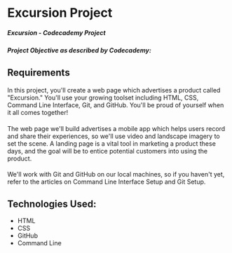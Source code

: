 # Excursion Project

##### Excursion - Codecademy Project
##### Project Objective as described by Codecademy:

## Requirements

#### 
In this project, you'll create a web page which advertises a product called "Excursion." You'll use your growing toolset including HTML, CSS, Command Line  Interface, Git, and GitHub. You'll be proud of yourself when it all comes together!
#### 
The web page we'll build advertises a mobile app which helps users record and share their experiences, so we'll use video and landscape imagery to set the  scene. A landing page is a vital tool in marketing a product these days, and the goal will be to entice potential customers into using the product.
#### 
We'll work with Git and GitHub on our local machines, so if you haven't yet, refer to the articles on Command Line Interface Setup and Git Setup.

## Technologies Used:

* HTML
* CSS
* GitHub
* Command Line
